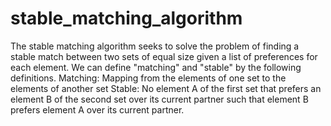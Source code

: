 # stable_matching_algorithm

The stable matching algorithm seeks to solve the problem of finding a stable match between two sets of equal size
given a list of preferences for each element. 
We can define "matching" and "stable" by the following definitions.
Matching: Mapping from the elements of one set to the elements of another set
Stable: No element A of the first set that prefers an element B of the second set over its current partner
		such that element B prefers element A over its current partner.
